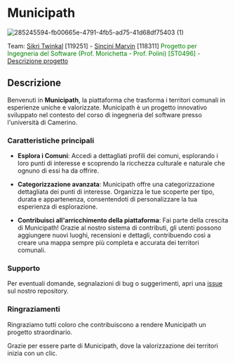 # Municipath

![285245594-fb00665e-4791-4fb5-ad75-41d68df75403 (1)](https://github.com/ToWinKallSikri/IdS_Municipath/assets/118466836/f36ece69-d313-49b2-81cf-caf6498e058c)

Team: [Sikri Twinkal](https://github.com/ToWinKallSikri) [119251] - [Sincini Marvin](https://github.com/Sassas98) [118311] 
<font color="green"> Progetto per Ingegneria del Software (Prof. Morichetta - Prof. Polini) [ST0496] - [Descrizione progetto](https://docs.google.com/document/d/1kqarA2bRB8I8StOazcWotmkxf4Afycyl34a-n536JHo/edit) </font>

## Descrizione

Benvenuti in **Municipath**, la piattaforma che trasforma i territori comunali in esperienze uniche e valorizzate. Municipath è un progetto innovativo sviluppato nel contesto del corso di ingegneria del software presso l'università di Camerino.

### Caratteristiche principali

- **Esplora i Comuni**: Accedi a dettagliati profili dei comuni, esplorando i loro punti di interesse e scoprendo la ricchezza culturale e naturale che ognuno di essi ha da offrire.

- **Categorizzazione avanzata**: Municipath offre una categorizzazione dettagliata dei punti di interesse. Organizza le tue scoperte per tipo, durata e appartenenza, consentendoti di personalizzare la tua esperienza di esplorazione.

- **Contribuisci all'arricchimento della piattaforma**: Fai parte della crescita di Municipath! Grazie al nostro sistema di contributi, gli utenti possono aggiungere nuovi luoghi, recensioni e dettagli, contribuendo così a creare una mappa sempre più completa e accurata dei territori comunali.

### Supporto

Per eventuali domande, segnalazioni di bug o suggerimenti, apri una [issue](link_issue) sul nostro repository.

### Ringraziamenti

Ringraziamo tutti coloro che contribuiscono a rendere Municipath un progetto straordinario.

Grazie per essere parte di Municipath, dove la valorizzazione dei territori inizia con un clic.


